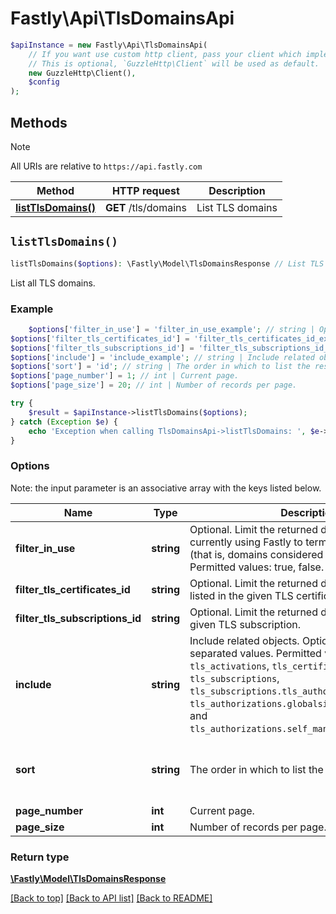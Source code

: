 # Fastly\Api\TlsDomainsApi


```php
$apiInstance = new Fastly\Api\TlsDomainsApi(
    // If you want use custom http client, pass your client which implements `GuzzleHttp\ClientInterface`.
    // This is optional, `GuzzleHttp\Client` will be used as default.
    new GuzzleHttp\Client(),
    $config
);
```

## Methods

> [!NOTE]
> All URIs are relative to `https://api.fastly.com`

Method | HTTP request | Description
------ | ------------ | -----------
[**listTlsDomains()**](TlsDomainsApi.md#listTlsDomains) | **GET** /tls/domains | List TLS domains


## `listTlsDomains()`

```php
listTlsDomains($options): \Fastly\Model\TlsDomainsResponse // List TLS domains
```

List all TLS domains.

### Example
```php
    $options['filter_in_use'] = 'filter_in_use_example'; // string | Optional. Limit the returned domains to those currently using Fastly to terminate TLS with SNI (that is, domains considered \"in use\") Permitted values: true, false.
$options['filter_tls_certificates_id'] = 'filter_tls_certificates_id_example'; // string | Optional. Limit the returned domains to those listed in the given TLS certificate's SAN list.
$options['filter_tls_subscriptions_id'] = 'filter_tls_subscriptions_id_example'; // string | Optional. Limit the returned domains to those for a given TLS subscription.
$options['include'] = 'include_example'; // string | Include related objects. Optional, comma-separated values. Permitted values: `tls_activations`, `tls_certificates`, `tls_subscriptions`, `tls_subscriptions.tls_authorizations`, `tls_authorizations.globalsign_email_challenge`, and `tls_authorizations.self_managed_http_challenge`.
$options['sort'] = 'id'; // string | The order in which to list the results.
$options['page_number'] = 1; // int | Current page.
$options['page_size'] = 20; // int | Number of records per page.

try {
    $result = $apiInstance->listTlsDomains($options);
} catch (Exception $e) {
    echo 'Exception when calling TlsDomainsApi->listTlsDomains: ', $e->getMessage(), PHP_EOL;
}
```

### Options

Note: the input parameter is an associative array with the keys listed below.

Name | Type | Description  | Notes
------------- | ------------- | ------------- | -------------
**filter_in_use** | **string** | Optional. Limit the returned domains to those currently using Fastly to terminate TLS with SNI (that is, domains considered \&quot;in use\&quot;) Permitted values: true, false. | [optional]
**filter_tls_certificates_id** | **string** | Optional. Limit the returned domains to those listed in the given TLS certificate&#39;s SAN list. | [optional]
**filter_tls_subscriptions_id** | **string** | Optional. Limit the returned domains to those for a given TLS subscription. | [optional]
**include** | **string** | Include related objects. Optional, comma-separated values. Permitted values: `tls_activations`, `tls_certificates`, `tls_subscriptions`, `tls_subscriptions.tls_authorizations`, `tls_authorizations.globalsign_email_challenge`, and `tls_authorizations.self_managed_http_challenge`. | [optional]
**sort** | **string** | The order in which to list the results. | [optional] [one of: 'tls_activations.created_at', '-tls_activations.created_at', 'id', '-id'] [defaults to 'id']
**page_number** | **int** | Current page. | [optional]
**page_size** | **int** | Number of records per page. | [optional] [defaults to 20]

### Return type

[**\Fastly\Model\TlsDomainsResponse**](../Model/TlsDomainsResponse.md)

[[Back to top]](#) [[Back to API list]](../../README.md#endpoints)
[[Back to README]](../../README.md)
